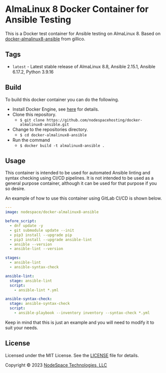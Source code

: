 # AlmaLinux 8 Docker Container for Ansible Testing

This is a Docker test container for Ansible testing on AlmaLinux 8. Based on [docker-almalinux8-ansible](https://github.com/glillico/docker-almalinux8-ansible) from gillico. 

## Tags

  - `latest` - Latest stable release of AlmaLinux 8.8, Ansible 2.15.1, Ansible 6.17.2, Python 3.9.16

## Build

To build this docker container you can do the following.

  - Install Docker Engine, see [here](https://docs.docker.com/engine/install/) for details.
  - Clone this repository.
    - `$ git clone https://github.com/nodespacehosting/docker-almalinux8-ansible.git`
  - Change to the repositories directory.
    - `$ cd docker-almalinux8-ansible`
  - Run the command
    - `$ docker build -t almalinux8-ansible .`

## Usage

This container is intended to be used for automated Ansible linting and syntax checking using CI/CD pipelines. It is not intended to be used as a general purpose container, although it can be used for that purpose if you so desire.

An example of how to use this container using GitLab CI/CD is shown below.

```yaml
---
image: nodespace/docker-almalinux8-ansible

before_script:
  - dnf update -y
  - git submodule update --init
  - pip3 install --upgrade pip
  - pip3 install --upgrade ansible-lint
  - ansible --version
  - ansible-lint --version

stages:
  - ansible-lint
  - ansible-syntax-check

ansible-lint:
  stage: ansible-lint
  script:
    - ansible-lint *.yml

ansible-syntax-check:
  stage: ansible-syntax-check
  script:
    - ansible-playbook --inventory inventory --syntax-check *.yml
```

Keep in mind that this is just an example and you will need to modify it to suit your needs.

## License

Licensed under the MIT License. See the [LICENSE](LICENSE) file for details.

Copyright © 2023 [NodeSpace Technologies, LLC](https://www.nodespace.com)